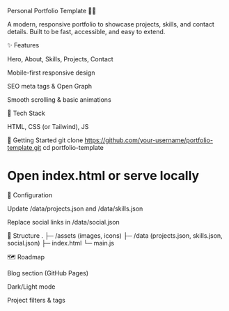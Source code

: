 Personal Portfolio Template 👤👤

A modern, responsive portfolio to showcase projects, skills, and contact details. Built to be fast, accessible, and easy to extend.

✨ Features

Hero, About, Skills, Projects, Contact

Mobile-first responsive design

SEO meta tags & Open Graph

Smooth scrolling & basic animations

🧰 Tech Stack

HTML, CSS (or Tailwind), JS

🚀 Getting Started
git clone https://github.com/your-username/portfolio-template.git
cd portfolio-template
# Open index.html or serve locally

🔧 Configuration

Update /data/projects.json and /data/skills.json

Replace social links in /data/social.json

📁 Structure
.
├─ /assets (images, icons)
├─ /data (projects.json, skills.json, social.json)
├─ index.html
└─ main.js

🗺️ Roadmap

 Blog section (GitHub Pages)

 Dark/Light mode

 Project filters & tags
